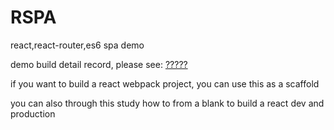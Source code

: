 # RSPA

react,react-router,es6 spa demo

demo build detail record, please see: [?????](http://www.cnblogs.com/wb7753/p/7496492.html)

if you want to build a react webpack project, you can use this as a scaffold

you can also through this study how to from a blank to build a react dev and production